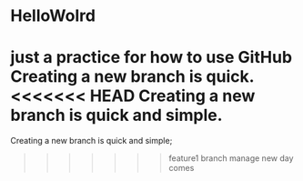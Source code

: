 # HelloWolrd
just a practice for how to use GitHub
Creating a new branch is quick.
<<<<<<< HEAD
Creating a new branch is quick and simple.
=======
Creating a new branch is quick and simple;
>>>>>>> feature1
branch manage
  new day comes